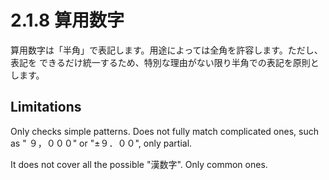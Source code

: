 # 2.1.8 算用数字

算用数字は「半角」で表記します。用途によっては全角を許容します。ただし、表記を
できるだけ統一するため、特別な理由がない限り半角での表記を原則とします。

## Limitations

Only checks simple patterns. Does not fully match complicated ones, such as "
９，０００" or "±９．００", only partial.

It does not cover all the possible "漢数字". Only common ones.
